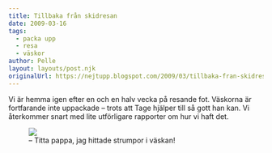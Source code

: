 ```yaml
---
title: Tillbaka från skidresan
date: 2009-03-16
tags: 
  - packa upp
  - resa
  - väskor	
author: Pelle
layout: layouts/post.njk
originalUrl: https://nejtupp.blogspot.com/2009/03/tillbaka-fran-skidresan.html
---
```


Vi är hemma igen efter en och en halv vecka på resande fot. Väskorna är fortfarande inte uppackade – trots att Tage hjälper till så gott han kan. Vi återkommer snart med lite utförligare rapporter om hur vi haft det.

<figure>
	<img src="../../../img/2009/03//_MG_1607_1024pix.jpg">
	<figcaption>– Titta pappa, jag hittade strumpor i väskan!</figcaption>
</figure>